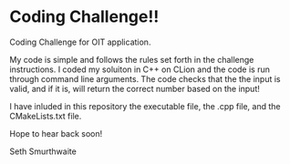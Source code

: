 # Coding Challenge!!
Coding Challenge for OIT application.


My code is simple and follows the rules set forth in the challenge instructions. I coded my soluiton in C++ on CLion and the code is run through command line arguments. The code checks that the the input is valid, and if it is, will return the correct number based on the input!

I have inluded in this repository the executable file, the .cpp file, and the CMakeLists.txt file.

Hope to hear back soon!

Seth Smurthwaite
